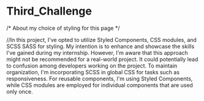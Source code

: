 # Third_Challenge

/* About my choice of styling for this page */

//In this project, I've opted to utilize Styled Components, CSS modules, and SCSS SASS for styling. My intention is to enhance and showcase the skills I've gained during my internship. However, I'm aware that this approach might not be recommended for a real-world project. It could potentially lead to confusion among developers working on the project. To maintain organization, I'm incorporating SCSS in global CSS for tasks such as responsiveness. For reusable components, I'm using Styled Components, while CSS modules are employed for individual components that are used only once.


